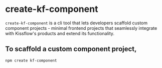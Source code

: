 # create-kf-component

`create-kf-component` is a cli tool that lets developers scaffold custom component projects - minimal frontend projects that seamlessly integrate with Kissflow's products and extend its functionality.

## To scaffold a custom component project,

```bash
npm create kf-component
```
